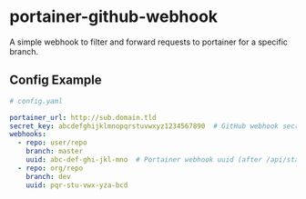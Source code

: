 # portainer-github-webhook

A simple webhook to filter and forward requests to portainer for a specific branch.

## Config Example

```yaml
# config.yaml

portainer_url: http://sub.domain.tld
secret_key: abcdefghijklmnopqrstuvwxyz1234567890  # GitHub webhook secret key
webhooks:
  - repo: user/repo
    branch: master
    uuid: abc-def-ghi-jkl-mno  # Portainer webhook uuid (after /api/stacks/webhooks/)
  - repo: org/repo
    branch: dev
    uuid: pqr-stu-vwx-yza-bcd
```
